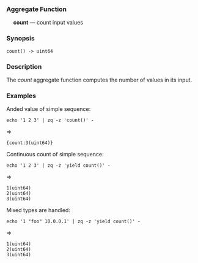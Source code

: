 ### Aggregate Function

&emsp; **count** &mdash; count input values

### Synopsis
```
count() -> uint64
```
### Description

The _count_ aggregate function computes the number of values in its input.

### Examples

Anded value of simple sequence:
```mdtest-command
echo '1 2 3' | zq -z 'count()' -
```
=>
```mdtest-output
{count:3(uint64)}
```

Continuous count of simple sequence:
```mdtest-command
echo '1 2 3' | zq -z 'yield count()' -
```
=>
```mdtest-output
1(uint64)
2(uint64)
3(uint64)
```
Mixed types are handled:
```mdtest-command
echo '1 "foo" 10.0.0.1' | zq -z 'yield count()' -
```
=>
```mdtest-output
1(uint64)
2(uint64)
3(uint64)
```
